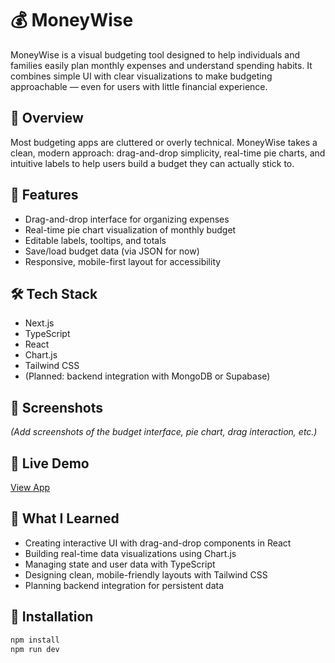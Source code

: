 # 💰 MoneyWise

MoneyWise is a visual budgeting tool designed to help individuals and families easily plan monthly expenses and understand spending habits. It combines simple UI with clear visualizations to make budgeting approachable — even for users with little financial experience.

## 📝 Overview
Most budgeting apps are cluttered or overly technical. MoneyWise takes a clean, modern approach: drag-and-drop simplicity, real-time pie charts, and intuitive labels to help users build a budget they can actually stick to.

## 🚀 Features
- Drag-and-drop interface for organizing expenses  
- Real-time pie chart visualization of monthly budget  
- Editable labels, tooltips, and totals  
- Save/load budget data (via JSON for now)  
- Responsive, mobile-first layout for accessibility  

## 🛠 Tech Stack
- Next.js  
- TypeScript  
- React  
- Chart.js  
- Tailwind CSS  
- (Planned: backend integration with MongoDB or Supabase)

## 📸 Screenshots
_(Add screenshots of the budget interface, pie chart, drag interaction, etc.)_

## 🔗 Live Demo
[View App](https://moneywise.vercel.app/)

## 🧠 What I Learned
- Creating interactive UI with drag-and-drop components in React  
- Building real-time data visualizations using Chart.js  
- Managing state and user data with TypeScript  
- Designing clean, mobile-friendly layouts with Tailwind CSS  
- Planning backend integration for persistent data

## 📂 Installation
```bash
npm install
npm run dev
